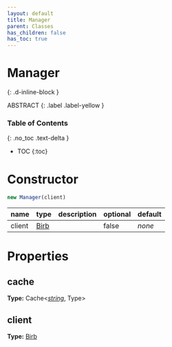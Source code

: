 ```yaml
---
layout: default
title: Manager
parent: Classes
has_children: false
has_toc: true
---
```


# Manager
{: .d-inline-block }

ABSTRACT
{: .label .label-yellow }

### Table of Contents
{: .no_toc .text-delta }

- TOC
{:toc}
# Constructor
```js
new Manager(client)
```

| name | type | description | optional | default |
|:-----|:-----|:------------|:---------|:--------|
| client | [Birb](/classes/Birb) |   | false | *none* |

# Properties
## cache
**Type:** Cache<*[string](https://developer.mozilla.org/en-US/docs/Web/JavaScript/Reference/Global_Objects/string)*, Type>

## client
**Type:** [Birb](/classes/Birb)

